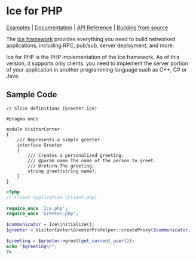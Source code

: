 # Ice for PHP

[Examples] | [Documentation] | [API Reference] | [Building from source]

The [Ice framework] provides everything you need to build networked applications,
including RPC, pub/sub, server deployment, and more.

Ice for PHP is the PHP implementation of the Ice framework. As of this version, it
supports only clients: you need to implement the server portion of your application in
another programming language such as C++, C# or Java.

## Sample Code

```slice
// Slice definitions (Greeter.ice)

#pragma once

module VisitorCenter
{
    /// Represents a simple greeter.
    interface Greeter
    {
        /// Creates a personalized greeting.
        /// @param name The name of the person to greet.
        /// @return The greeting.
        string greet(string name);
    }
}
```

```php
<?php
// Client application (Client.php)

require_once 'Ice.php';
require_once 'Greeter.php';

$communicator = Ice\initialize();
$greeter = VisitorCenter\GreeterPrxHelper::createProxy($communicator, 'greeter:tcp -h localhost -p 4061');

$greeting = $greeter->greet(get_current_user());
echo "$greeting\n";
?>
```

[Examples]: https://github.com/zeroc-ice/ice-demos/tree/main/php
[Documentation]: https://doc.zeroc.com/ice/3.7
[API Reference]: https://code.zeroc.com/ice/main/api/php/index.html
[Building from source]: ./BUILDING.md
[Ice framework]: https://github.com/zeroc-ice/ice
